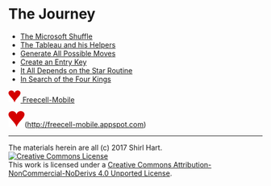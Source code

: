 # The Journey

* [The Microsoft Shuffle](shuffle.md)
* [The Tableau and his Helpers](tableau.md)
* [Generate All Possible Moves](gen.md) 
* [Create an Entry Key](entry.md)
* [It All Depends on the Star Routine](star.md)
* [In Search of the Four Kings](solution.md)

<a href="http://freecell-mobile.appspot.com/"><img src="i/favicon.png" width=24 height=24>&nbsp;Freecell-Mobile</a>


![Freecell-Mobile](i/favicon.png)(http://freecell-mobile.appspot.com)

---

The materials herein are all (c) 2017 Shirl Hart.<br /><a rel="license" href="http://creativecommons.org/licenses/by-nc-nd/4.0/"><img alt="Creative Commons License" style="border-width:0" src="https://i.creativecommons.org/l/by-nc-nd/4.0/88x31.png" /></a><br />This work is licensed under a <a rel="license" href="http://creativecommons.org/licenses/by-nc-nd/4.0/">Creative Commons Attribution-NonCommercial-NoDerivs 4.0 Unported License</a>.
